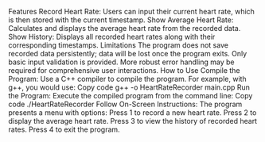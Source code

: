 Features 
Record Heart Rate: Users can input their current heart rate, which is then stored with the current timestamp.
Show Average Heart Rate: Calculates and displays the average heart rate from the recorded data.
Show History: Displays all recorded heart rates along with their corresponding timestamps.
Limitations
The program does not save recorded data persistently; data will be lost once the program exits.
Only basic input validation is provided. More robust error handling may be required for comprehensive user interactions.
How to Use
Compile the Program: Use a C++ compiler to compile the program. For example, with g++, you would use:
Copy code
g++ -o HeartRateRecorder main.cpp
Run the Program: Execute the compiled program from the command line:
Copy code
./HeartRateRecorder
Follow On-Screen Instructions: The program presents a menu with options:
Press 1 to record a new heart rate.
Press 2 to display the average heart rate.
Press 3 to view the history of recorded heart rates.
Press 4 to exit the program.
